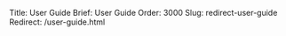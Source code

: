 Title: User Guide
Brief: User Guide
Order: 3000
Slug: redirect-user-guide
Redirect: /user-guide.html
